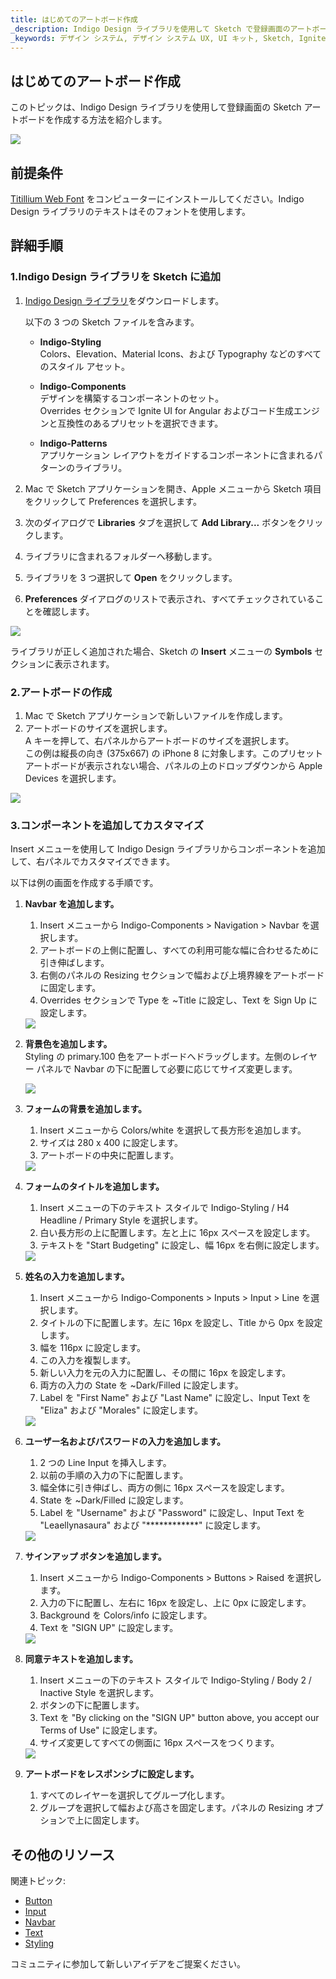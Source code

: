 ```yaml
---
title: はじめてのアートボード作成
_description: Indigo Design ライブラリを使用して Sketch で登録画面のアートボードを作成する方法。
_keywords: デザイン システム, デザイン システム UX, UI キット, Sketch, Ignite UI for Angular, Sketch to Angular, Angular, Angular デザイン システム, Sketch からコードをエクスポート, Angular 用のデザイン キット, Sketch HTML, Sketch to HTML, Sketch UI キット
---
```


## はじめてのアートボード作成

このトピックは、Indigo Design ライブラリを使用して登録画面の Sketch アートボードを作成する方法を紹介します。

<div class="divider--half"></div>
<img class="responsive-img" src="images/getting-started7.png" srcset="images/getting-started7@2x.png 2x" />
<div class="divider--half"></div>
<div class="divider--half"></div>
<div class="divider--half"></div>
<div class="divider--half"></div>
<div class="divider--half"></div>

## 前提条件

[Titillium Web Font][1] をコンピューターにインストールしてください。Indigo Design ライブラリのテキストはそのフォントを使用します。

## 詳細手順

### 1.Indigo Design ライブラリを Sketch に追加

1.  [Indigo Design ライブラリ](https://cloud.indigo.design/home)をダウンロードします。

    以下の 3 つの Sketch ファイルを含みます。

    - **Indigo-Styling**  
      Colors、Elevation、Material Icons、および Typography などのすべてのスタイル アセット。

    - **Indigo-Components**  
      デザインを構築するコンポーネントのセット。  
      Overrides セクションで Ignite UI for Angular およびコード生成エンジンと互換性のあるプリセットを選択できます。

    - **Indigo-Patterns**  
      アプリケーション レイアウトをガイドするコンポーネントに含まれるパターンのライブラリ。

2.  Mac で Sketch アプリケーションを開き、Apple メニューから Sketch 項目をクリックして Preferences を選択します。

3.  次のダイアログで **Libraries** タブを選択して **Add Library...** ボタンをクリックします。

4.  ライブラリに含まれるフォルダーへ移動します。

5.  ライブラリを 3 つ選択して **Open** をクリックします。

6.  **Preferences** ダイアログのリストで表示され、すべてチェックされていることを確認します。

  <div class="divider--half"></div>
  <img class="responsive-img" src="images/creating_an_artboard_2.png" />
  <div class="divider--half"></div>
  <div class="divider--half"></div>
  <div class="divider--half"></div>
  <div class="divider--half"></div>
  <div class="divider--half"></div>

ライブラリが正しく追加された場合、Sketch の **Insert** メニューの **Symbols** セクションに表示されます。

### 2.アートボードの作成

1.  Mac で Sketch アプリケーションで新しいファイルを作成します。
2.  アートボードのサイズを選択します。  
    A キーを押して、右パネルからアートボードのサイズを選択します。  
    この例は縦長の向き (375x667) の iPhone 8 に対象します。このプリセット アートボードが表示されない場合、パネルの上のドロップダウンから Apple Devices を選択します。

  <div class="divider--half"></div>
  <img class="responsive-img" src="images/getting-started-artboard.png" />
  <div class="divider--half"></div>
  <div class="divider--half"></div>
  <div class="divider--half"></div>
  <div class="divider--half"></div>
  <div class="divider--half"></div>

### 3.コンポーネントを追加してカスタマイズ

Insert メニューを使用して Indigo Design ライブラリからコンポーネントを追加して、右パネルでカスタマイズできます。

以下は例の画面を作成する手順です。

1.  **Navbar を追加します。**

    1.  Insert メニューから Indigo-Components > Navigation > Navbar を選択します。
    2.  アートボードの上側に配置し、すべての利用可能な幅に合わせるために引き伸ばします。
    3.  右側のパネルの Resizing セクションで幅および上境界線をアートボードに固定します。
    4.  Overrides セクションで Type を ~Title に設定し、Text を Sign Up に設定します。

    <div class="divider--half"></div>
    <img class="responsive-img" src="images/getting-started0.png" srcset="images/getting-started0@2x.png 2x" />
    <div class="divider--half"></div>
    <div class="divider--half"></div>
    <div class="divider--half"></div>
    <div class="divider--half"></div>
    <div class="divider--half"></div>

2.  **背景色を追加します。**  
     Styling の primary.100 色をアートボードへドラッグします。左側のレイヤー パネルで Navbar の下に配置して必要に応じてサイズ変更します。

    <div class="divider--half"></div>
    <img class="responsive-img" src="images/getting-started1.png" srcset="images/getting-started1@2x.png 2x" />
    <div class="divider--half"></div>
    <div class="divider--half"></div>
    <div class="divider--half"></div>
    <div class="divider--half"></div>
    <div class="divider--half"></div>

3.  **フォームの背景を追加します。**

    1.  Insert メニューから Colors/white を選択して長方形を追加します。
    2.  サイズは 280 x 400 に設定します。
    3.  アートボードの中央に配置します。

    <div class="divider--half"></div>
    <img class="responsive-img" src="images/getting-started2.png" srcset="images/getting-started2@2x.png 2x" />
    <div class="divider--half"></div>
    <div class="divider--half"></div>
    <div class="divider--half"></div>
    <div class="divider--half"></div>
    <div class="divider--half"></div>

4.  **フォームのタイトルを追加します。**

    1.  Insert メニューの下のテキスト スタイルで Indigo-Styling / H4 Headline / Primary Style を選択します。
    2.  白い長方形の上に配置します。左と上に 16px スペースを設定します。
    3.  テキストを "Start Budgeting" に設定し、幅 16px を右側に設定します。 

    <div class="divider--half"></div>
    <img class="responsive-img" src="images/getting-started3.png" srcset="images/getting-started3@2x.png 2x" />
    <div class="divider--half"></div>
    <div class="divider--half"></div>
    <div class="divider--half"></div>
    <div class="divider--half"></div>
    <div class="divider--half"></div>

5.  **姓名の入力を追加します。**

    1.  Insert メニューから Indigo-Components > Inputs > Input > Line を選択します。
    2.  タイトルの下に配置します。左に 16px を設定し、Title から 0px を設定します。
    3.  幅を 116px に設定します。
    4.  この入力を複製します。
    5.  新しい入力を元の入力に配置し、その間に 16px を設定します。
    6.  両方の入力の State を ~Dark/Filled に設定します。
    7.  Label を "First Name" および "Last Name" に設定し、Input Text を "Eliza" および "Morales" に設定します。

    <div class="divider--half"></div>
    <img class="responsive-img" src="images/getting-started4.png" srcset="images/getting-started4@2x.png 2x" />
    <div class="divider--half"></div>
    <div class="divider--half"></div>
    <div class="divider--half"></div>
    <div class="divider--half"></div>
    <div class="divider--half"></div>

6.  **ユーザー名およびパスワードの入力を追加します。**

    1.  2 つの Line Input を挿入します。
    2.  以前の手順の入力の下に配置します。
    3.  幅全体に引き伸ばし、両方の側に 16px スペースを設定します。
    4.  State を ~Dark/Filled に設定します。
    5.  Label を "Username" および "Password" に設定し、Input Text を "Leaellynasaura" および  "\*\*\*\*\*\*\*\*\*\*\*\*" に設定します。

    <div class="divider--half"></div>
    <img class="responsive-img" src="images/getting-started5.png" srcset="images/getting-started5@2x.png 2x" />
    <div class="divider--half"></div>
    <div class="divider--half"></div>
    <div class="divider--half"></div>
    <div class="divider--half"></div>
    <div class="divider--half"></div>

7.  **サインアップ ボタンを追加します。**

    1.  Insert メニューから Indigo-Components > Buttons > Raised を選択します。
    2.  入力の下に配置し、左右に 16px を設定し、上に 0px に設定します。
    3.  Background を Colors/info に設定します。
    4.  Text を "SIGN UP" に設定します。

    <div class="divider--half"></div>
    <img class="responsive-img" src="images/getting-started6.png" srcset="images/getting-started6@2x.png 2x" />
    <div class="divider--half"></div>
    <div class="divider--half"></div>
    <div class="divider--half"></div>
    <div class="divider--half"></div>
    <div class="divider--half"></div>

8.  **同意テキストを追加します。**

    1.  Insert メニューの下のテキスト スタイルで Indigo-Styling / Body 2 / Inactive Style を選択します。
    2.  ボタンの下に配置します。
    3.  Text を "By clicking on the "SIGN UP" button above, you accept our Terms of Use" に設定します。
    4.  サイズ変更してすべての側面に 16px スペースをつくります。

    <div class="divider--half"></div>
    <img class="responsive-img" src="images/getting-started7.png" srcset="images/getting-started7@2x.png 2x" />
    <div class="divider--half"></div>
    <div class="divider--half"></div>
    <div class="divider--half"></div>
    <div class="divider--half"></div>
    <div class="divider--half"></div>

9.  **アートボードをレスポンシブに設定します。**
    1.  すべてのレイヤーを選択してグループ化します。
    2.  グループを選択して幅および高さを固定します。パネルの Resizing オプションで上に固定します。

## その他のリソース

関連トピック:

- [Button](components/button.md)
- [Input](components/input.md)
- [Navbar](components/navbar.md)
- [Text](components/text.md)
- [Styling](style/styling-overview.md)
  <div class="divider--half"></div>

コミュニティに参加して新しいアイデアをご提案ください。



[a-1]: #1-add-the-indigo-design-libraries-in-sketch
[a-2]: #2-create-an-artboard
[a-3]: #3-add-and-customize-components
[1]: https://fonts.google.com/specimen/Titillium+Web
